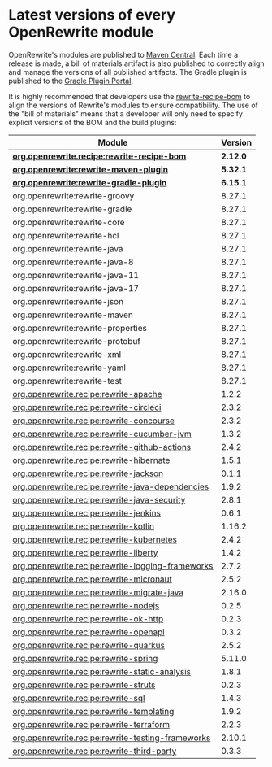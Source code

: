 # Latest versions of every OpenRewrite module

OpenRewrite's modules are published to [Maven Central](https://search.maven.org/search?q=org.openrewrite). Each time a release is made, a bill of materials artifact is also published to correctly align and manage the versions of all published artifacts. The Gradle plugin is published to the [Gradle Plugin Portal](https://plugins.gradle.org/plugin/org.openrewrite.rewrite).

It is highly recommended that developers use the [rewrite-recipe-bom](https://github.com/openrewrite/rewrite-recipe-bom) to align the versions of Rewrite's modules to ensure compatibility. The use of the "bill of materials" means that a developer will only need to specify explicit versions of the BOM and the build plugins:

<!-- DO NOT AUTO UPDATE THESE VERSIONS -->
<!-- 2.1.2 -->
<!-- 2.2.0 -->

| Module                                                                                                                          | Version   |
|---------------------------------------------------------------------------------------------------------------------------------| ----------|
| [**org.openrewrite.recipe:rewrite-recipe-bom**](https://github.com/openrewrite/rewrite-recipe-bom)                              | **2.12.0** |
| [**org.openrewrite:rewrite-maven-plugin**](https://github.com/openrewrite/rewrite-maven-plugin)                                 | **5.32.1** |
| [**org.openrewrite:rewrite-gradle-plugin**](https://github.com/openrewrite/rewrite-gradle-plugin)                               | **6.15.1** |
| org.openrewrite:rewrite-groovy                                                                                                  | 8.27.1    |
| org.openrewrite:rewrite-gradle                                                                                                  | 8.27.1    |
| org.openrewrite:rewrite-core                                                                                                    | 8.27.1    |
| org.openrewrite:rewrite-hcl                                                                                                     | 8.27.1    |
| org.openrewrite:rewrite-java                                                                                                    | 8.27.1    |
| org.openrewrite:rewrite-java-8                                                                                                  | 8.27.1    |
| org.openrewrite:rewrite-java-11                                                                                                 | 8.27.1    |
| org.openrewrite:rewrite-java-17                                                                                                 | 8.27.1    |
| org.openrewrite:rewrite-json                                                                                                    | 8.27.1    |
| org.openrewrite:rewrite-maven                                                                                                   | 8.27.1    |
| org.openrewrite:rewrite-properties                                                                                              | 8.27.1    |
| org.openrewrite:rewrite-protobuf                                                                                                | 8.27.1    |
| org.openrewrite:rewrite-xml                                                                                                     | 8.27.1    |
| org.openrewrite:rewrite-yaml                                                                                                    | 8.27.1    |
| org.openrewrite:rewrite-test                                                                                                    | 8.27.1    |
| [org.openrewrite.recipe:rewrite-apache](https://github.com/openrewrite/rewrite-apache)                                          | 1.2.2     |
| [org.openrewrite.recipe:rewrite-circleci](https://github.com/openrewrite/rewrite-circleci)                                      | 2.3.2     |
| [org.openrewrite.recipe:rewrite-concourse](https://github.com/openrewrite/rewrite-concourse)                                    | 2.3.2     |
| [org.openrewrite.recipe:rewrite-cucumber-jvm](https://github.com/openrewrite/rewrite-cucumber-jvm)                              | 1.3.2     |
| [org.openrewrite.recipe:rewrite-github-actions](https://github.com/openrewrite/rewrite-github-actions)                          | 2.4.2     |
| [org.openrewrite.recipe:rewrite-hibernate](https://github.com/openrewrite/rewrite-hibernate)                                    | 1.5.1     |
| [org.openrewrite.recipe:rewrite-jackson](https://github.com/openrewrite/rewrite-jackson)                                        | 0.1.1     |
| [org.openrewrite.recipe:rewrite-java-dependencies](https://github.com/openrewrite/rewrite-java-dependencies)                    | 1.9.2     |
| [org.openrewrite.recipe:rewrite-java-security](https://github.com/openrewrite/rewrite-java-security)                            | 2.8.1     |
| [org.openrewrite.recipe:rewrite-jenkins](https://github.com/openrewrite/rewrite-jenkins)                                        | 0.6.1     |
| [org.openrewrite.recipe:rewrite-kotlin](https://github.com/openrewrite/rewrite-kotlin)                                          | 1.16.2    |
| [org.openrewrite.recipe:rewrite-kubernetes](https://github.com/openrewrite/rewrite-kubernetes)                                  | 2.4.2     |
| [org.openrewrite.recipe:rewrite-liberty](https://github.com/openrewrite/rewrite-liberty)                                        | 1.4.2     |
| [org.openrewrite.recipe:rewrite-logging-frameworks](https://github.com/openrewrite/rewrite-logging-frameworks)                  | 2.7.2     | <!--Update-->
| [org.openrewrite.recipe:rewrite-micronaut](https://github.com/openrewrite/rewrite-micronaut)                                    | 2.5.2     | 
| [org.openrewrite.recipe:rewrite-migrate-java](https://github.com/openrewrite/rewrite-migrate-java)                              | 2.16.0    | <!--Update-->
| [org.openrewrite.recipe:rewrite-nodejs](https://github.com/openrewrite/rewrite-nodejs)                                          | 0.2.5     |
| [org.openrewrite.recipe:rewrite-ok-http](https://github.com/openrewrite/rewrite-okhttp)                                         | 0.2.3     |
| [org.openrewrite.recipe:rewrite-openapi](https://github.com/openrewrite/rewrite-openapi)                                        | 0.3.2     |
| [org.openrewrite.recipe:rewrite-quarkus](https://github.com/openrewrite/rewrite-quarkus)                                        | 2.5.2     | 
| [org.openrewrite.recipe:rewrite-spring](https://github.com/openrewrite/rewrite-spring)                                          | 5.11.0     | <!--Update-->
| [org.openrewrite.recipe:rewrite-static-analysis](https://github.com/openrewrite/rewrite-static-analysis)                        | 1.8.1     | <!--Update-->
| [org.openrewrite.recipe:rewrite-struts](https://github.com/openrewrite/rewrite-struts)                                          | 0.2.3     |
| [org.openrewrite.recipe:rewrite-sql](https://github.com/openrewrite/rewrite-sql)                                                | 1.4.3     |
| [org.openrewrite.recipe:rewrite-templating](https://github.com/openrewrite/rewrite-templating)                                  | 1.9.2     |
| [org.openrewrite.recipe:rewrite-terraform](https://github.com/openrewrite/rewrite-terraform)                                    | 2.2.3     |
| [org.openrewrite.recipe:rewrite-testing-frameworks](https://github.com/openrewrite/rewrite-testing-frameworks)                  | 2.10.1     | <!--Update-->
| [org.openrewrite.recipe:rewrite-third-party](https://github.com/openrewrite/rewrite-third-party)                                | 0.3.3     |
